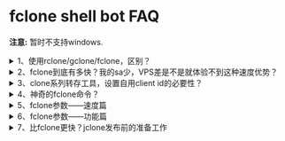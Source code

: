 # fclone shell bot FAQ
**注意:** 暂时不支持windows.
<details>
<summary>1、使用rclone/gclone/fclone，区别？</summary>

均基于rclone，gclone增加了sa切换，fclone优化了多sa使用方式

速度上来说，rclone,gclone基本一致，fclone要快很多，具体快几倍还是几十倍还是几百倍，则受【sa的数量、阵列】【电脑&VPS性能】【flag设置】影响
</details>
<details>
<summary>2、fclone到底有多快？我的sa少，VPS差是不是就体验不到这种速度优势？</summary>

其实第一个问题已经说到了，rclone和gclone平均速度为1-2 files/s,而fclone最低4-5 files/s，保底快一倍！

至于说sa数量和vps性能，我不是google内部工作人员，没办法给你严谨的公式，只能枚举一些内测群朋友的情况：

| 序号 | sa数量 |vps cpu|vps内存|转存参数—checker|转存参数-transfer|转存目标情况      |     速度    |
| :--: |:-----:| :----:|:-----:|:-------------:|:--------------:|:---------------:|:-----------:|
| 01   | 200   | E5 1C | 512M  |      64       |       128      | 479T 10M以上文件 | 60  files/s |
| 02   | 400   | E3 1C | 512M  |      128      |       256      | 479T 10M以上文件 | 89  files/s |
| 03   | 2400  | R9 1C | 1G    |      256      |       250      | 479T 10M以上文件 | 180 files/s |
         
</details>
<details>
<summary>3、clone系列转存工具，设置自用client id的必要性？</summary>

原文地址：https://rclone.org/drive/#making-your-own-client-id
</details>
<details>
<summary>4、神奇的fclone命令？</summary>

原文地址：https://rclone.org/drive/#making-your-own-client-id
</details>
<details>
<summary>5、fclone参数——速度篇</summary>
Rclone优化
有关优化的想法最终应记录在主要文档中。

何时使用/不使用--no-traverse：
假设您的目的地有6个文件{a，b，c，d，e，f}。

如果将{a}复制到目的地，则没有遍历，rclone将在所有文件{a，b，c，d，e，f}的定义中加载，然后发现是否需要上传{a}。如果您使用--no-traverse，则rclone只会在遥控器上检查{a}。

那么，为什么不一直使用--no-traverse？

如果要将{a，b，c，d，e，f}复制到目标位置，则rclone将单独检查每个文件。这将至少需要6笔交易，而您可能已经在1个清单中完成了所有对象的清单。

因此需要权衡！在1.36版中实现的新同步方法使--no-traverse的使用性比以前降低了，但是它仍然派上用场，尤其是在将文件移动或复制到更深的层次结构中时。

如何在微型实例上运行
内存不足一千兆字节的微型实例上的RClone可能会崩溃。您可以执行以下操作：

键入export GOGC=20运行rclone之前。
去掉 --fast-list
降低 --transfers=
</details>
<details>
<summary>6、fclone参数——功能篇</summary>
Rclone优化
有关优化的想法最终应记录在主要文档中。

何时使用/不使用--no-traverse：
假设您的目的地有6个文件{a，b，c，d，e，f}。

如果将{a}复制到目的地，则没有遍历，rclone将在所有文件{a，b，c，d，e，f}的定义中加载，然后发现是否需要上传{a}。如果您使用--no-traverse，则rclone只会在遥控器上检查{a}。

那么，为什么不一直使用--no-traverse？

如果要将{a，b，c，d，e，f}复制到目标位置，则rclone将单独检查每个文件。这将至少需要6笔交易，而您可能已经在1个清单中完成了所有对象的清单。

因此需要权衡！在1.36版中实现的新同步方法使--no-traverse的使用性比以前降低了，但是它仍然派上用场，尤其是在将文件移动或复制到更深的层次结构中时。

如何在微型实例上运行
内存不足一千兆字节的微型实例上的RClone可能会崩溃。您可以执行以下操作：

键入export GOGC=20运行rclone之前。
去掉 --fast-list
降低 --transfers=
</details>
<details>
<summary>7、比fclone更快？jclone发布前的准备工作</summary>

原文地址：https://rclone.org/drive/#making-your-own-client-id
</details>
